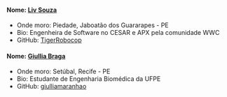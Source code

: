 #### Nome: [Liv Souza](https://github.com/TigerRobocop/)
- Onde moro: Piedade, Jaboatão dos Guararapes - PE
- Bio: Engenheira de Software no CESAR e APX pela comunidade WWC
- GitHub: [TigerRobocop](https://github.com/TigerRobocop/)

#### Nome: [Giullia Braga](https://github.com/giulliabraga/)
- Onde moro: Setúbal, Recife - PE
- Bio: Estudante de Engenharia Biomédica da UFPE
- GitHub: [giulliamaranhao](https://github.com/giulliamaranhao/)